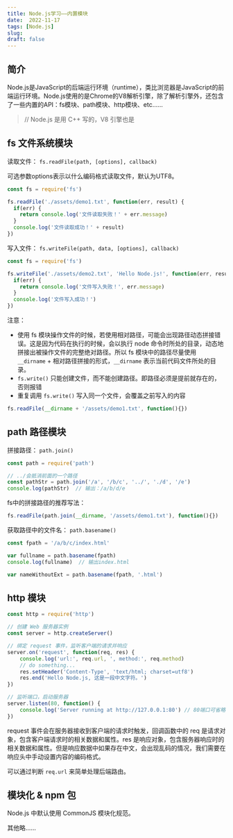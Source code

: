 ```yaml
---
title: Node.js学习——内置模块
date:  2022-11-17
tags: [Node.js]
slug: 
draft: false
---
```


## 简介

Node.js是JavaScript的后端运行环境（runtime），类比浏览器是JavaScript的前端运行环境。Node.js使用的是Chrome的V8解析引擎，除了解析引擎外，还包含了一些内置的API：fs模块、path模块、http模块、etc……

> // Node.js 是用 C++ 写的，V8 引擎也是

## fs 文件系统模块

读取文件： `fs.readFile(path, [options], callback)`

可选参数options表示以什么编码格式读取文件，默认为UTF8。

```js
const fs = require('fs')

fs.readFile('./assets/demo1.txt', function(err, result) {
  if(err) {
    return console.log('文件读取失败！' + err.message)
  }
  console.log('文件读取成功！' + result)
})
```

写入文件： `fs.writeFile(path, data, [options], callback)`

```js
const fs = require('fs')

fs.writeFile('./assets/demo2.txt', 'Hello Node.js!', function(err, result) {
  if(err) {
    return console.log('文件写入失败！', err.message)
  }
  console.log('文件写入成功！')
})
```

注意：

- 使用 fs 模块操作文件的时候，若使用相对路径，可能会出现路径动态拼接错误。这是因为代码在执行的时候，会以执行 node 命令时所处的目录，动态地拼接出被操作文件的完整绝对路径。所以 fs 模块中的路径尽量使用 `__dirname` + 相对路径拼接的形式，`__dirname` 表示当前代码文件所处的目录。
- `fs.write()` 只能创建文件，而不能创建路径。即路径必须是提前就存在的，否则报错
- 重复调用 `fs.write()` 写入同一个文件，会覆盖之前写入的内容

```js
fs.readFile(__dirname + '/assets/demo1.txt', function(){})
```

## path 路径模块

拼接路径： `path.join()`

```js
const path = require('path')

// ../会抵消前面的一个路径
const pathStr = path.join('/a', '/b/c', '../', './d', '/e')
console.log(pathStr)  // 输出：/a/b/d/e
```

fs中的拼接路径的推荐写法：

```js
fs.readFile(path.join(__dirname, '/assets/demo1.txt'), function(){})
```

获取路径中的文件名： `path.basename()`

```js
const fpath = '/a/b/c/index.html'

var fullname = path.basename(fpath)
console.log(fullname)  // 输出index.html

var nameWithoutExt = path.basename(fpath, '.html')
```

## http 模块

```js
const http = require('http')

// 创建 Web 服务器实例
const server = http.createServer()

// 绑定 request 事件，监听客户端的请求并响应
server.on('request', function(req, res) {
    console.log('url:', req.url, ', method:', req.method)
    // do something...
    res.setHeader('Content-Type', 'text/html; charset=utf8')
    res.end('Hello Node.js, 这是一段中文字符。')
})

// 监听端口，启动服务器
server.listen(80, function() {
    console.log('Server running at http://127.0.0.1:80') // 80端口可省略
})
```

request 事件会在服务器接收到客户端的请求时触发，回调函数中的 req 是请求对象，包含客户端请求时的相关数据和属性。res 是响应对象，包含服务器响应时的相关数据和属性。但是响应数据中如果存在中文，会出现乱码的情况，我们需要在响应头中手动设置内容的编码格式。

可以通过判断 `req.url` 来简单处理后端路由。

## 模块化 & npm 包

Node.js 中默认使用 CommonJS 模块化规范。

其他略……